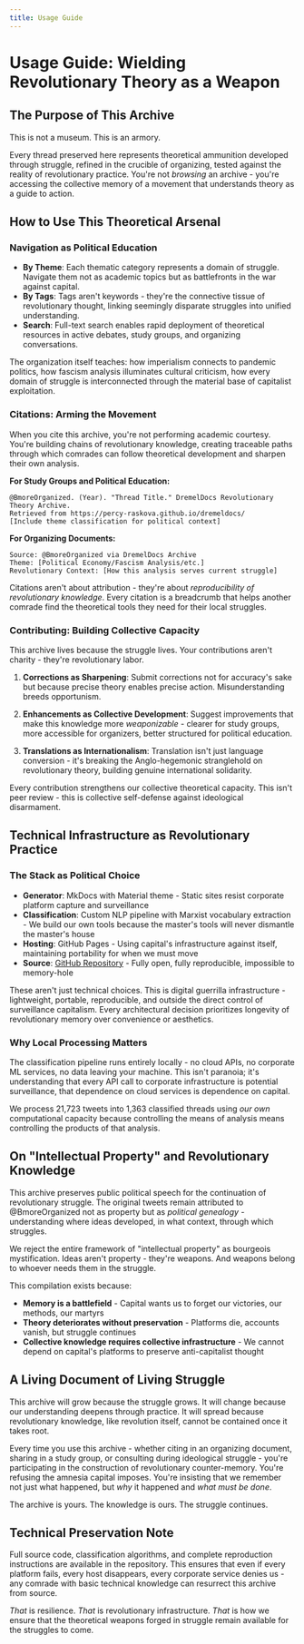 ```yaml
---
title: Usage Guide
---
```


# Usage Guide: Wielding Revolutionary Theory as a Weapon

## The Purpose of This Archive

This is not a museum. This is an armory.

Every thread preserved here represents theoretical ammunition developed through struggle, refined in the crucible of organizing, tested against the reality of revolutionary practice. You're not *browsing* an archive - you're accessing the collective memory of a movement that understands theory as a guide to action.

## How to Use This Theoretical Arsenal

### Navigation as Political Education

- **By Theme**: Each thematic category represents a domain of struggle. Navigate them not as academic topics but as battlefronts in the war against capital.
- **By Tags**: Tags aren't keywords - they're the connective tissue of revolutionary thought, linking seemingly disparate struggles into unified understanding.
- **Search**: Full-text search enables rapid deployment of theoretical resources in active debates, study groups, and organizing conversations.

The organization itself teaches: how imperialism connects to pandemic politics, how fascism analysis illuminates cultural criticism, how every domain of struggle is interconnected through the material base of capitalist exploitation.

### Citations: Arming the Movement

When you cite this archive, you're not performing academic courtesy. You're building chains of revolutionary knowledge, creating traceable paths through which comrades can follow theoretical development and sharpen their own analysis.

**For Study Groups and Political Education:**
```
@BmoreOrganized. (Year). "Thread Title." DremelDocs Revolutionary Theory Archive.
Retrieved from https://percy-raskova.github.io/dremeldocs/
[Include theme classification for political context]
```

**For Organizing Documents:**
```
Source: @BmoreOrganized via DremelDocs Archive
Theme: [Political Economy/Fascism Analysis/etc.]
Revolutionary Context: [How this analysis serves current struggle]
```

Citations aren't about attribution - they're about *reproducibility of revolutionary knowledge*. Every citation is a breadcrumb that helps another comrade find the theoretical tools they need for their local struggles.

### Contributing: Building Collective Capacity

This archive lives because the struggle lives. Your contributions aren't charity - they're revolutionary labor.

1. **Corrections as Sharpening**: Submit corrections not for accuracy's sake but because precise theory enables precise action. Misunderstanding breeds opportunism.

2. **Enhancements as Collective Development**: Suggest improvements that make this knowledge more *weaponizable* - clearer for study groups, more accessible for organizers, better structured for political education.

3. **Translations as Internationalism**: Translation isn't just language conversion - it's breaking the Anglo-hegemonic stranglehold on revolutionary theory, building genuine international solidarity.

Every contribution strengthens our collective theoretical capacity. This isn't peer review - this is collective self-defense against ideological disarmament.

## Technical Infrastructure as Revolutionary Practice

### The Stack as Political Choice

- **Generator**: MkDocs with Material theme - Static sites resist corporate platform capture and surveillance
- **Classification**: Custom NLP pipeline with Marxist vocabulary extraction - We build our own tools because the master's tools will never dismantle the master's house
- **Hosting**: GitHub Pages - Using capital's infrastructure against itself, maintaining portability for when we must move
- **Source**: [GitHub Repository](https://github.com/percy-raskova/dremeldocs) - Fully open, fully reproducible, impossible to memory-hole

These aren't just technical choices. This is digital guerrilla infrastructure - lightweight, portable, reproducible, and outside the direct control of surveillance capitalism. Every architectural decision prioritizes longevity of revolutionary memory over convenience or aesthetics.

### Why Local Processing Matters

The classification pipeline runs entirely locally - no cloud APIs, no corporate ML services, no data leaving your machine. This isn't paranoia; it's understanding that every API call to corporate infrastructure is potential surveillance, that dependence on cloud services is dependence on capital.

We process 21,723 tweets into 1,363 classified threads using *our own* computational capacity because controlling the means of analysis means controlling the products of that analysis.

## On "Intellectual Property" and Revolutionary Knowledge

This archive preserves public political speech for the continuation of revolutionary struggle. The original tweets remain attributed to @BmoreOrganized not as property but as *political genealogy* - understanding where ideas developed, in what context, through which struggles.

We reject the entire framework of "intellectual property" as bourgeois mystification. Ideas aren't property - they're weapons. And weapons belong to whoever needs them in the struggle.

This compilation exists because:
- **Memory is a battlefield** - Capital wants us to forget our victories, our methods, our martyrs
- **Theory deteriorates without preservation** - Platforms die, accounts vanish, but struggle continues
- **Collective knowledge requires collective infrastructure** - We cannot depend on capital's platforms to preserve anti-capitalist thought

## A Living Document of Living Struggle

This archive will grow because the struggle grows. It will change because our understanding deepens through practice. It will spread because revolutionary knowledge, like revolution itself, cannot be contained once it takes root.

Every time you use this archive - whether citing in an organizing document, sharing in a study group, or consulting during ideological struggle - you're participating in the construction of revolutionary counter-memory. You're refusing the amnesia capital imposes. You're insisting that we remember not just what happened, but *why* it happened and *what must be done*.

The archive is yours. The knowledge is ours. The struggle continues.

## Technical Preservation Note

Full source code, classification algorithms, and complete reproduction instructions are available in the repository. This ensures that even if every platform fails, every host disappears, every corporate service denies us - any comrade with basic technical knowledge can resurrect this archive from source.

*That* is resilience. *That* is revolutionary infrastructure. *That* is how we ensure that the theoretical weapons forged in struggle remain available for the struggles to come.
